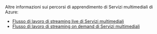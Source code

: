 Altre informazioni sui percorsi di apprendimento di Servizi multimediali di Azure:

* [Flusso di lavoro di streaming live di Servizi multimediali](https://azure.microsoft.com/documentation/learning-paths/media-services-streaming-live/)
* [Flusso di lavoro di streaming on demand di Servizi multimediali](https://azure.microsoft.com/documentation/learning-paths/media-services-streaming-on-demand/)
